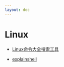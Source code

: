```yaml
---
layout: doc
---
```


# Linux

- [Linux命令大全搜索工具](https://github.com/jaywcjlove/linux-command)

- [explainshell](https://explainshell.com/)
